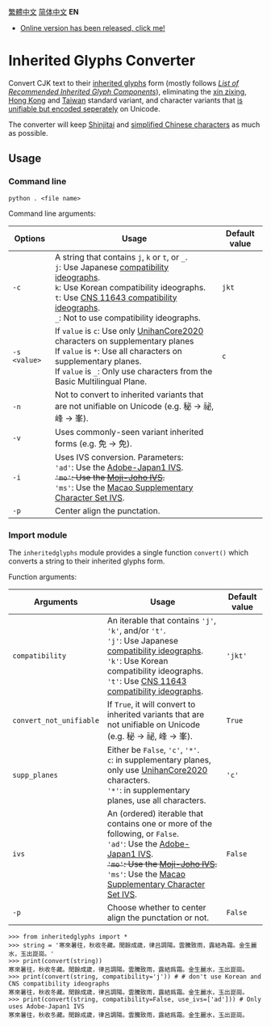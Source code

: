 [繁體中文](https://github.com/haydenwong7bm/inherited-glyphs-converter/) [简体中文󠄁](https://github.com/haydenwong7bm/inherited-glyphs-converter/blob/main/README_sc.md) **EN**

* [Online version has been released, click me!](https://haydenwong7bm.github.io/inherited-glyphs-converter/en/)

# Inherited Glyphs Converter
 Convert CJK text to their [inherited glyphs](https://en.wikipedia.org/wiki/Jiu_zixing) form (mostly follows [_List of Recommended Inherited Glyph Components_](https://github.com/ichitenfont/inheritedglyphs)), eliminating the [xin zixing](https://en.wikipedia.org/wiki/Xin_zixing), [Hong Kong](https://en.wikipedia.org/wiki/List_of_Graphemes_of_Commonly-Used_Chinese_Characters) and [Taiwan](https://en.wikipedia.org/wiki/Standard_Form_of_National_Characters) standard variant, and character variants that [is unifiable but encoded seperately](https://gitee.com/eisoch/irg/issues/I5FR1Q) on Unicode.
 
 The converter will keep [Shinjitai](https://en.wikipedia.org/wiki/Shinjitai) and [simplified Chinese characters](https://en.wikipedia.org/wiki/Simplified_Chinese_characters) as much as possible.
 
 ## Usage
 
 ### Command line
 
	python . <file name>
	
 Command line arguments:
 
 | **Options** | **Usage** | **Default value** |
 |---|---|---|
 | `-c` | A string that contains `j`, `k` or `t`, or `_`.<br>`j`: Use Japanese [compatibility ideographs](https://en.wikipedia.org/wiki/CJK_Compatibility_Ideographs).<br>`k`: Use Korean compatibility ideographs.<br>`t`: Use [CNS 11643 compatibility ideographs](https://en.wikipedia.org/wiki/CJK_Compatibility_Ideographs_Supplement).<br>`_`: Not to use compatibility ideographs. | `jkt` |
 | `-s <value>` | If `value` is `c`: Use only [UnihanCore2020](https://www.unicode.org/L2/L2019/19388-unihan-core-2020.pdf) characters on supplementary planes<br>If `value` is `*`: Use all characters on supplementary planes.<br>If `value` is `_`: Only use characters from the Basic Multilingual Plane. | `c` |
 | `-n` | Not to convert to inherited variants that are not unifiable on Unicode (e.g. 秘 → 祕, 峰 → 峯). | |
 | `-v` | Uses commonly-seen variant inherited forms (e.g. 免 → 免). | |
 | `-i` | Uses IVS conversion. Parameters:<br>`'ad'`: Use the [Adobe-Japan1 IVS](https://unicode.org/ivd/data/2022-09-13/IVD_Charts_Adobe-Japan1.pdf).<br>~~`'mo'`: Use the [Moji-Joho IVS](https://unicode.org/ivd/data/2022-09-13/IVD_Charts_Moji_Joho.pdf).~~<br>`'ms'`: Use the [Macao Supplementary Character Set IVS](https://unicode.org/ivd/data/2022-09-13/IVD_Charts_Moji_Joho.pdf). | |
 | `-p` | Center align the punctation. | |
 
 ### Import module
 
 The `inheritedglyphs` module provides a single function `convert()` which converts a string to their inherited glyphs form.
 
 Function arguments:
 
 | **Arguments** | **Usage** | **Default value** |
 |---|---|---|
 | `compatibility` | An iterable that contains `'j'`, `'k'`, and/or `'t'`.<br>`'j'`: Use Japanese [compatibility ideographs](https://en.wikipedia.org/wiki/CJK_Compatibility_Ideographs).<br>`'k'`: Use Korean compatibility ideographs.<br>`'t'`: Use [CNS 11643 compatibility ideographs](https://en.wikipedia.org/wiki/CJK_Compatibility_Ideographs_Supplement). | `'jkt'` |
 | `convert_not_unifiable` | If `True`, it will convert to inherited variants that are not unifiable on Unicode (e.g. 秘 → 祕, 峰 → 峯). | `True` |
 | `supp_planes` | Either be `False`, `'c'`, `'*'`.<br>`c`: in supplementary planes, only use [UnihanCore2020](https://www.unicode.org/L2/L2019/19388-unihan-core-2020.pdf) characters.<br>`'*'`: in supplementary planes, use all characters. | `'c'` |
 | `ivs` | An (ordered) iterable that contains one or more of the following, or `False`.<br>`'ad'`: Use the [Adobe-Japan1 IVS](https://unicode.org/ivd/data/2022-09-13/IVD_Charts_Adobe-Japan1.pdf).<br>~~`'mo'`: Use the [Moji-Joho IVS](https://unicode.org/ivd/data/2022-09-13/IVD_Charts_Moji_Joho.pdf).~~<br>`'ms'`: Use the [Macao Supplementary Character Set IVS](https://unicode.org/ivd/data/2022-09-13/IVD_Charts_Moji_Joho.pdf). | `False` |
 | `-p` | Choose whether to center align the punctation or not. | `False` |
 
	>>> from inheritedglyphs import *
	>>> string = '寒來暑往，秋收冬藏。閏餘成歳，律吕調陽。雲騰致雨，露結為霜。金生麗水，玉出崑崗。'
	>>> print(convert(string))
	寒來暑往，秋收冬藏。閏餘成歲，律呂調陽。雲騰致雨，露結爲霜。金生麗水，玉出崑崗。
	>>> print(convert(string, compatibility='j')) # # don't use Korean and CNS compatibility ideographs
	寒來暑往，秋收冬藏。閏餘成歳，律呂調陽。雲騰致雨，露結爲霜。金生麗水，玉出崑崗。
	>>> print(convert(string, compatibility=False, use_ivs=['ad'])) # Only uses Adobe-Japan1 IVS
	寒󠄁來暑󠄁往󠄁，秋收冬󠄀藏。閏餘成󠄁歲，律呂調󠄁陽。雲騰󠄁致雨，露結爲霜。金生麗󠄁水，玉出崑崗。
